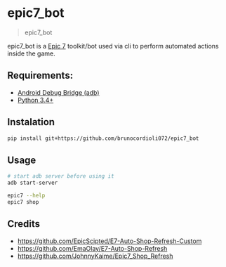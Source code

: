 # epic7_bot
> epic7_bot

epic7_bot is a [Epic 7](https://epic7.smilegatemegaport.com/) toolkit/bot used via cli to perform automated actions inside the game.

## Requirements:
- [Android Debug Bridge (adb)](https://developer.android.com/studio/command-line/adb)
- [Python 3.4+](https://www.python.org/downloads/release/python-392/)

## Instalation

```bash
pip install git+https://github.com/brunocordioli072/epic7_bot
```

## Usage

```bash
# start adb server before using it
adb start-server

epic7 --help
epic7 shop
```

## Credits

- https://github.com/EpicScipted/E7-Auto-Shop-Refresh-Custom
- https://github.com/EmaOlay/E7-Auto-Shop-Refresh
- https://github.com/JohnnyKaime/Epic7_Shop_Refresh